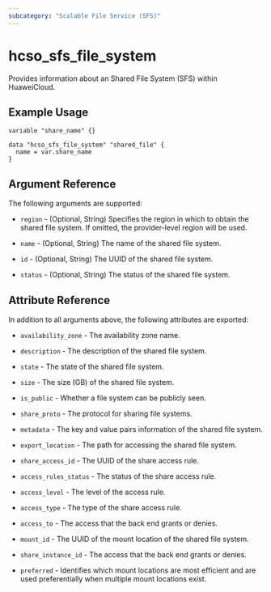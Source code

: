 ```yaml
---
subcategory: "Scalable File Service (SFS)"
---
```


# hcso_sfs_file_system

Provides information about an Shared File System (SFS) within HuaweiCloud.

## Example Usage

```hcl
variable "share_name" {}

data "hcso_sfs_file_system" "shared_file" {
  name = var.share_name
}
```

## Argument Reference

The following arguments are supported:

* `region` - (Optional, String) Specifies the region in which to obtain the shared file system.
  If omitted, the provider-level region will be used.

* `name` - (Optional, String) The name of the shared file system.

* `id` - (Optional, String) The UUID of the shared file system.

* `status` - (Optional, String) The status of the shared file system.

## Attribute Reference

In addition to all arguments above, the following attributes are exported:

* `availability_zone` - The availability zone name.

* `description` - The description of the shared file system.

* `state` - The state of the shared file system.

* `size` - The size (GB) of the shared file system.

* `is_public` - Whether a file system can be publicly seen.

* `share_proto` - The protocol for sharing file systems.

* `metadata` - The key and value pairs information of the shared file system.

* `export_location` - The path for accessing the shared file system.

* `share_access_id` - The UUID of the share access rule.

* `access_rules_status` - The status of the share access rule.

* `access_level` - The level of the access rule.

* `access_type` - The type of the share access rule.

* `access_to` - The access that the back end grants or denies.

* `mount_id` - The UUID of the mount location of the shared file system.

* `share_instance_id` - The access that the back end grants or denies.

* `preferred` - Identifies which mount locations are most efficient and are used preferentially when multiple mount
  locations exist.
